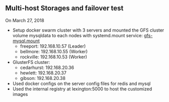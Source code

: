 ## Multi-host Storages and failover test ##
On March 27, 2018

* Setup docker swarm cluster with 3 servers and mounted the GFS cluster volume mysqldata 
  to each nodes with systemd.mount service: [gfs-mysql.mount](https://github.com/jiaxicheng/system/blob/master/systemd.mount/gfs-mysql.mount)
  - freeport: 192.168.10.57 (Leader)
  - bellmore: 192.168.10.55 (Worker)
  - rockville: 192.168.10.53 (Worker)
* GlusterFS cluster: 
  - cedarhurst: 192.168.20.36
  - hewlett: 192.168.20.37
  - gibson: 192.168.20.38
* Used docker configs on the server config files for redis and mysql
* Used the internal registry at lexington:5000 to host the customized images

